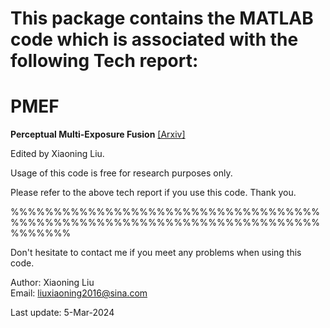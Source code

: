# This package contains the MATLAB code which is associated with the following Tech report:
# PMEF
**Perceptual Multi-Exposure Fusion**
[[Arxiv]](https://arxiv.org/abs/2210.09604v1)

Edited by Xiaoning Liu.   

Usage of this code is free for research purposes only. 

Please refer to the above tech report if you use this code. Thank you.

%%%%%%%%%%%%%%%%%%%%%%%%%%%%%%%%%%%%%%%%%%%%%%%%%%%%%%%%%%%%%%%%%%%%%%%%%%%%%%%

Don't hesitate to contact me if you meet any problems when using this code.

Author: Xiaoning Liu                                                            
Email: liuxiaoning2016@sina.com

Last update: 5-Mar-2024
